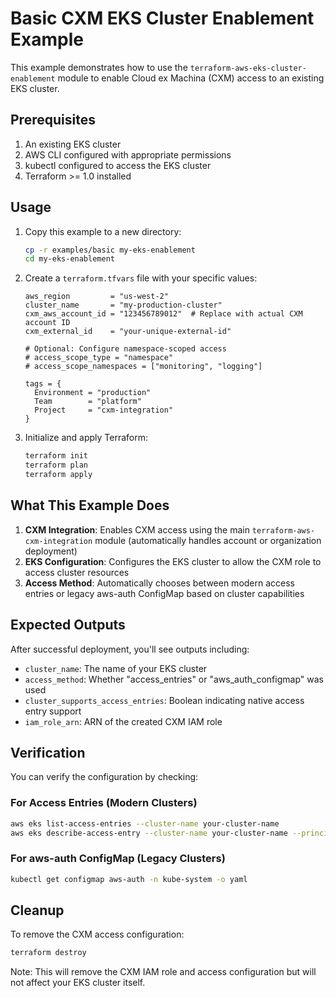 # Basic CXM EKS Cluster Enablement Example

This example demonstrates how to use the `terraform-aws-eks-cluster-enablement` module to enable Cloud ex Machina (CXM) access to an existing EKS cluster.

## Prerequisites

1. An existing EKS cluster
2. AWS CLI configured with appropriate permissions
3. kubectl configured to access the EKS cluster
4. Terraform >= 1.0 installed

## Usage

1. Copy this example to a new directory:
   ```bash
   cp -r examples/basic my-eks-enablement
   cd my-eks-enablement
   ```

2. Create a `terraform.tfvars` file with your specific values:
   ```hcl
   aws_region         = "us-west-2"
   cluster_name       = "my-production-cluster"
   cxm_aws_account_id = "123456789012"  # Replace with actual CXM account ID
   cxm_external_id    = "your-unique-external-id"

   # Optional: Configure namespace-scoped access
   # access_scope_type = "namespace"
   # access_scope_namespaces = ["monitoring", "logging"]

   tags = {
     Environment = "production"
     Team        = "platform"
     Project     = "cxm-integration"
   }
   ```

3. Initialize and apply Terraform:
   ```bash
   terraform init
   terraform plan
   terraform apply
   ```

## What This Example Does

1. **CXM Integration**: Enables CXM access using the main `terraform-aws-cxm-integration` module (automatically handles account or organization deployment)
2. **EKS Configuration**: Configures the EKS cluster to allow the CXM role to access cluster resources
3. **Access Method**: Automatically chooses between modern access entries or legacy aws-auth ConfigMap based on cluster capabilities

## Expected Outputs

After successful deployment, you'll see outputs including:

- `cluster_name`: The name of your EKS cluster
- `access_method`: Whether "access_entries" or "aws_auth_configmap" was used
- `cluster_supports_access_entries`: Boolean indicating native access entry support
- `iam_role_arn`: ARN of the created CXM IAM role

## Verification

You can verify the configuration by checking:

### For Access Entries (Modern Clusters)
```bash
aws eks list-access-entries --cluster-name your-cluster-name
aws eks describe-access-entry --cluster-name your-cluster-name --principal-arn arn:aws:iam::ACCOUNT:role/cxm-asset-crawler
```

### For aws-auth ConfigMap (Legacy Clusters)
```bash
kubectl get configmap aws-auth -n kube-system -o yaml
```

## Cleanup

To remove the CXM access configuration:

```bash
terraform destroy
```

Note: This will remove the CXM IAM role and access configuration but will not affect your EKS cluster itself.
